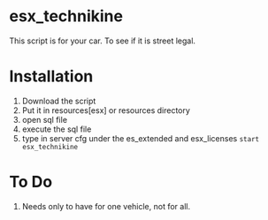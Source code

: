 # esx_technikine
This script is for your car. To see if it is street legal.

# Installation
1. Download the script
2. Put it in resources\[esx] or resources directory
3. open sql file
4. execute the sql file
5. type in server cfg under the es_extended and esx_licenses
``start esx_technikine``

# To Do
1. Needs only to have for one vehicle, not for all.
